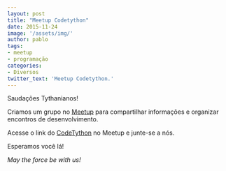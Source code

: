 ```yaml
---
layout: post
title: "Meetup Codetython"
date: 2015-11-24
image: '/assets/img/'
author: pablo
tags:
- meetup 
- programação
categories:
- Diversos
twitter_text: 'Meetup Codetython.'
---
```


Saudações Tythanianos!

Criamos um grupo no [Meetup](http://meetup.com) para compartilhar informações
e organizar encontros de desenvolvimento.

Acesse o link do [CodeTython](http://www.meetup.com/pt/CodeTython/) no Meetup
e junte-se a nós.

Esperamos você lá!

*May the force be with us!*
